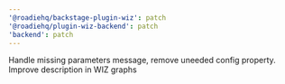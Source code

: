 ```yaml
---
'@roadiehq/backstage-plugin-wiz': patch
'@roadiehq/plugin-wiz-backend': patch
'backend': patch
---
```


Handle missing parameters message, remove uneeded config property. Improve description in WIZ graphs
